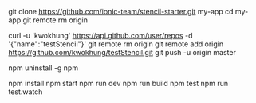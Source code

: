 git clone https://github.com/ionic-team/stencil-starter.git my-app
cd my-app
git remote rm origin

curl -u 'kwokhung' https://api.github.com/user/repos -d '{"name":"testStencil"}'
git remote rm origin
git remote add origin https://github.com/kwokhung/testStencil.git
git push -u origin master

npm uninstall -g npm

npm install
npm start
npm run dev
npm run build
npm test
npm run test.watch
